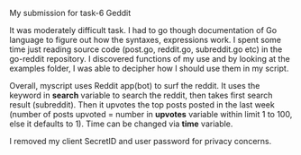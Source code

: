 My submission for task-6 Geddit

It was moderately difficult task. I had to go though documentation of Go language to figure out how the syntaxes, expressions work.
I spent some time just reading source code (post.go, reddit.go, subreddit.go etc) in the go-reddit repository. I discovered functions of my use and by looking at the examples folder, I was able to decipher how I should use them in my script.

Overall, myscript uses Reddit app(bot) to surf the reddit. It uses the keyword in **search** variable to search the reddit, then takes first search result (subreddit). Then it upvotes the top posts posted in the last week (number of posts upvoted = number in **upvotes** variable within limit 1 to 100, else it defaults to 1). Time can be changed via **time** variable.

I removed my client SecretID and user password for privacy concerns.
